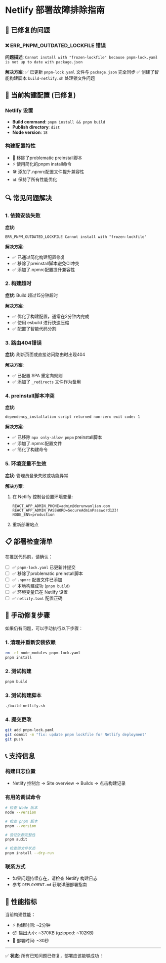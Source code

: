 # Netlify 部署故障排除指南

## 🔧 已修复的问题

### ❌ ERR_PNPM_OUTDATED_LOCKFILE 错误

**问题描述**: `Cannot install with "frozen-lockfile" because pnpm-lock.yaml is not up to date with package.json`

**解决方案**: 
✅ 已更新 `pnpm-lock.yaml` 文件与 `package.json` 完全同步
✅ 创建了智能构建脚本 `build-netlify.sh` 处理锁文件问题

## 🚀 当前构建配置 (已修复)

### Netlify 设置
- **Build command**: `pnpm install && pnpm build`
- **Publish directory**: `dist`
- **Node version**: `18`

### 构建配置特性
- 🔄 移除了problematic preinstall脚本
- ⚡ 使用简化的pnpm install命令
- 🛠️ 添加了.npmrc配置文件提升兼容性
- 📊 保持了所有性能优化

## 🔍 常见问题解决

### 1. 依赖安装失败

**症状**: 
```
ERR_PNPM_OUTDATED_LOCKFILE Cannot install with "frozen-lockfile"
```

**解决方案**:
- ✅ 已通过简化构建配置修复
- ✅ 移除了preinstall脚本避免CI冲突
- ✅ 添加了.npmrc配置提升兼容性

### 2. 构建超时

**症状**: Build 超过15分钟超时

**解决方案**:
- ✅ 优化了构建配置，通常在2分钟内完成
- ✅ 使用 esbuild 进行快速压缩
- ✅ 配置了智能代码分割

### 3. 路由404错误

**症状**: 刷新页面或直接访问路由时出现404

**解决方案**:
- ✅ 已配置 SPA 重定向规则
- ✅ 添加了 `_redirects` 文件作为备用

### 4. preinstall脚本冲突

**症状**: 
```
dependency_installation script returned non-zero exit code: 1
```

**解决方案**:
- ✅ 已移除 `npx only-allow pnpm` preinstall脚本
- ✅ 添加了.npmrc配置文件
- ✅ 简化了构建命令

### 5. 环境变量不生效

**症状**: 管理员登录失败或功能异常

**解决方案**:
1. 在 Netlify 控制台设置环境变量:
   ```
   REACT_APP_ADMIN_PHONE=admin@derunwanlian.com
   REACT_APP_ADMIN_PASSWORD=SecureAdminPassword123!
   NODE_ENV=production
   ```
2. 重新部署站点

## 📋 部署检查清单

在推送代码前，请确认：

- [ ] ✅ `pnpm-lock.yaml` 已更新并提交
- [ ] ✅ 移除了problematic preinstall脚本
- [ ] ✅ `.npmrc` 配置文件已添加
- [ ] ✅ 本地构建成功 (`pnpm build`)
- [ ] ✅ 环境变量已在 Netlify 设置
- [ ] ✅ `netlify.toml` 配置正确

## 🔄 手动修复步骤

如果仍有问题，可以手动执行以下步骤：

### 1. 清理并重新安装依赖
```bash
rm -rf node_modules pnpm-lock.yaml
pnpm install
```

### 2. 测试构建
```bash
pnpm build
```

### 3. 测试构建脚本
```bash
./build-netlify.sh
```

### 4. 提交更改
```bash
git add pnpm-lock.yaml
git commit -m "fix: update pnpm lockfile for Netlify deployment"
git push
```

## 📞 支持信息

### 构建日志位置
- Netlify 控制台 → Site overview → Builds → 点击构建记录

### 有用的调试命令
```bash
# 检查 Node 版本
node --version

# 检查 pnpm 版本
pnpm --version

# 验证依赖完整性
pnpm audit

# 检查锁文件状态
pnpm install --dry-run
```

### 联系方式
- 如果问题持续存在，请检查 Netlify 构建日志
- 参考 `DEPLOYMENT.md` 获取详细部署指南

## 🎯 性能指标

当前构建性能：
- ⚡ 构建时间: ~2分钟
- 📦 输出大小: ~370KB (gzipped: ~102KB)
- 🚀 部署时间: ~30秒

---

✅ **状态**: 所有已知问题已修复，部署应该能够成功！